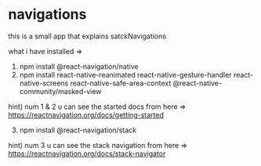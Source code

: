 # navigations
this is a small app that explains satckNavigations 

what i have installed =>

1) npm install @react-navigation/native
2) npm install react-native-reanimated react-native-gesture-handler react-native-screens react-native-safe-area-context @react-native-community/masked-view

hint) num 1 & 2 u can see the started docs from here =>  https://reactnavigation.org/docs/getting-started

3) npm install @react-navigation/stack

hint) num 3 u can see the stack navigation from here  => https://reactnavigation.org/docs/stack-navigator
